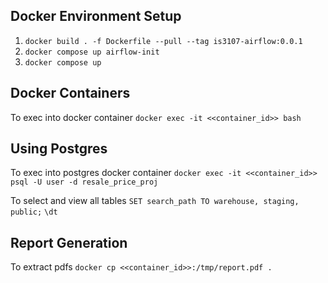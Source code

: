 ## Docker Environment Setup
1. `docker build . -f Dockerfile --pull --tag is3107-airflow:0.0.1`
2. `docker compose up airflow-init`
3. `docker compose up`

## Docker Containers
To exec into docker container
```docker exec -it <<container_id>> bash```

## Using Postgres
To exec into postgres docker container
```docker exec -it <<container_id>> psql -U user -d resale_price_proj```

To select and view all tables
```SET search_path TO warehouse, staging, public;```
```\dt```

## Report Generation
To extract pdfs
```docker cp <<container_id>>:/tmp/report.pdf .```